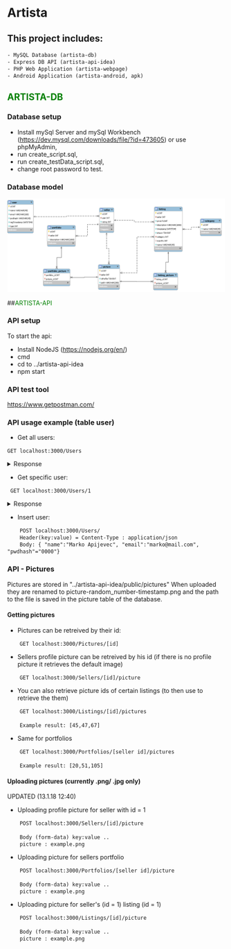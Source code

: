 # Artista

## This project includes:
	- MySQL Database (artista-db)
	- Express DB API (artista-api-idea)
	- PHP Web Application (artista-webpage)
	- Android Application (artista-android, apk)


## <font color="green">ARTISTA-DB</font>

### Database setup
- Install mySql Server and mySql Workbench (https://dev.mysql.com/downloads/file/?id=473605) or use phpMyAdmin,
- run create_script.sql,
- run create_testData_script.sql,
- change root password to test.

### Database model
![alt text](https://github.com/tomazlunder/artista2/blob/master/artista-db/model.png "Model")

##<font color="green">ARTISTA-API</font>

### API setup
To start the api:
- Install NodeJS (https://nodejs.org/en/)
- cmd
- cd to ../artista-api-idea
- npm start

### API test tool
https://www.getpostman.com/

### API usage example (table user)
- Get all users: 	 
```
GET localhost:3000/Users
```
<details>
  <summary>Response</summary>

```
  {
    "user": [
        {
            "id": 1,
            "name": "Anton Banana",
            "email": "anton.banana@mail.com",
            "pwdhash": "0000",
            "regTimestamp": "2018-01-13T18:39:28.000Z",
            "type": 0
        },
        {
            "id": 2,
            "name": "Benjamin Hruška",
            "email": "ben.hr@mail.com",
            "pwdhash": "0000",
            "regTimestamp": "2018-01-13T18:39:28.000Z",
            "type": 0
        }
    ]
}
```

</details>

- Get specific user:
```
 GET localhost:3000/Users/1
```
<details>
  <summary>Response</summary>

```
  {
    "user": [
        {
            "id": 1,
            "name": "Anton Banana",
            "email": "anton.banana@mail.com",
            "pwdhash": "0000",
            "regTimestamp": "2018-01-13T18:39:28.000Z",
            "type": 0
        }
    ]
}
```

</details>

- Insert user: 		 
```
	POST localhost:3000/Users/
 	Header(key:value) = Content-Type : application/json
 	Body: { "name":"Marko Apijevec", "email":"marko@mail.com", "pwdhash"="0000"}
```




### API - Pictures
Pictures are stored in "../artista-api-idea/public/pictures"
When uploaded they are renamed to picture-random_number-timestamp.png and the path to the file is saved in the picture table of the database.

#### Getting pictures
- Pictures can be retreived by their id:

```
	GET localhost:3000/Pictures/[id]
```



- Sellers profile picture can be retreived by his id (if there is no profile picture it retrieves the default image)
```
	GET localhost:3000/Sellers/[id]/picture
```



- You can also retrieve picture ids of certain listings (to then use to retrieve the them)
```
	GET localhost:3000/Listings/[id]/pictures

	Example result: [45,47,67]
```

- Same for portfolios 
```
	GET localhost:3000/Portfolios/[seller id]/pictures

	Example result: [20,51,105]
```


#### Uploading pictures (currently .png/ .jpg only)
UPDATED (13.1.18 12:40)

- Uploading profile picture for seller with id = 1
```
	POST localhost:3000/Sellers/[id]/picture

	Body (form-data) key:value ..
	picture : example.png
```

- Uploading picture for sellers portfolio
```
	POST localhost:3000/Portfolios/[seller id]/picture

	Body (form-data) key:value ..
	picture : example.png
```

- Uploading picture for seller's (id = 1) listing (id = 1)
```
	POST localhost:3000/Listings/[id]/picture

	Body (form-data) key:value ..
	picture : example.png
```


